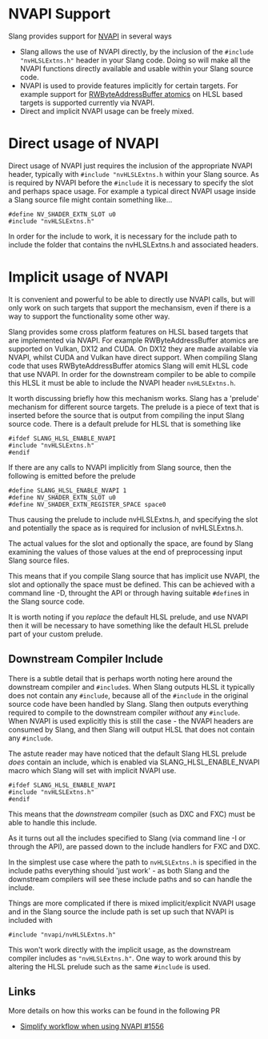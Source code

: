 NVAPI Support
=============

Slang provides support for [NVAPI](https://developer.nvidia.com/nvapi) in several ways

* Slang allows the use of NVAPI directly, by the inclusion of the `#include "nvHLSLExtns.h"` header in your Slang code. Doing so will make all the NVAPI functions directly available and usable within your Slang source code.
* NVAPI is used to provide features implicitly for certain targets. For example support for [RWByteAddressBuffer atomics](target-compatibility.md) on HLSL based targets is supported currently via NVAPI.
* Direct and implicit NVAPI usage can be freely mixed. 

Direct usage of NVAPI
=====================

Direct usage of NVAPI just requires the inclusion of the appropriate NVAPI header, typically with `#include "nvHLSLExtns.h` within your Slang source. As is required by NVAPI before the `#include` it is necessary to specify the slot and perhaps space usage. For example a typical direct NVAPI usage inside a Slang source file might contain something like...

```
#define NV_SHADER_EXTN_SLOT u0 
#include "nvHLSLExtns.h"
```

In order for the include to work, it is necessary for the include path to include the folder that contains the nvHLSLExtns.h and associated headers.

Implicit usage of NVAPI
=======================

It is convenient and powerful to be able to directly use NVAPI calls, but will only work on such targets that support the mechansism, even if there is a way to support the functionality some other way.

Slang provides some cross platform features on HLSL based targets that are implemented via NVAPI. For example RWByteAddressBuffer atomics are supported on Vulkan, DX12 and CUDA. On DX12 they are made available via NVAPI, whilst CUDA and Vulkan have direct support. When compiling Slang code that uses RWByteAddressBuffer atomics Slang will emit HLSL code that use NVAPI. In order for the downstream compiler to be able to compile this HLSL it must be able to include the NVAPI header `nvHLSLExtns.h`. 

It worth discussing briefly how this mechanism works. Slang has a 'prelude' mechanism for different source targets. The prelude is a piece of text that is inserted before the source that is output from compiling the input Slang source code. There is a default prelude for HLSL that is something like 

```
#ifdef SLANG_HLSL_ENABLE_NVAPI
#include "nvHLSLExtns.h"
#endif
```

If there are any calls to NVAPI implicitly from Slang source, then the following is emitted before the prelude

```
#define SLANG_HLSL_ENABLE_NVAPI 1
#define NV_SHADER_EXTN_SLOT u0
#define NV_SHADER_EXTN_REGISTER_SPACE space0
```

Thus causing the prelude to include nvHLSLExtns.h, and specifying the slot and potentially the space as is required for inclusion of nvHLSLExtns.h.

The actual values for the slot and optionally the space, are found by Slang examining the values of those values at the end of preprocessing input Slang source files. 

This means that if you compile Slang source that has implicit use NVAPI, the slot and optionally the space must be defined. This can be achieved with a command line -D, throught the API or through having suitable `#define`s in the Slang source code.

It is worth noting if you *replace* the default HLSL prelude, and use NVAPI then it will be necessary to have something like the default HLSL prelude part of your custom prelude.

Downstream Compiler Include
---------------------------

There is a subtle detail that is perhaps worth noting here around the downstream compiler and `#include`s. When Slang outputs HLSL it typically does not contain any `#include`, because all of the `#include` in the original source code have been handled by Slang. Slang then outputs everything required to compile to the downstream compiler *without* any `#include`. When NVAPI is used explicitly this is still the case - the NVAPI headers are consumed by Slang, and then Slang will output HLSL that does not contain any `#include`.

The astute reader may have noticed that the default Slang HLSL prelude *does* contain an include, which is enabled via SLANG_HLSL_ENABLE_NVAPI macro which Slang will set with implicit NVAPI use. 

```
#ifdef SLANG_HLSL_ENABLE_NVAPI
#include "nvHLSLExtns.h"
#endif
```

This means that the *downstream* compiler (such as DXC and FXC) must be able to handle this include. 

As it turns out all the includes specified to Slang (via command line -I or through the API), are passed down to the include handlers for FXC and DXC. 

In the simplest use case where the path to `nvHLSLExtns.h` is specified in the include paths everything should 'just work' - as both Slang and the downstream compilers will see these include paths and so can handle the include. 

Things are more complicated if there is mixed implicit/explicit NVAPI usage and in the Slang source the include path is set up such that NVAPI is included with 

```
#include "nvapi/nvHLSLExtns.h"
```

This won't work directly with the implicit usage, as the downstream compiler includes as `"nvHLSLExtns.h"`. One way to work around this by altering the HLSL prelude such as the same `#include` is used. 

Links
-----

More details on how this works can be found in the following PR

* [Simplify workflow when using NVAPI #1556](https://github.com/shader-slang/slang/pull/1556)
